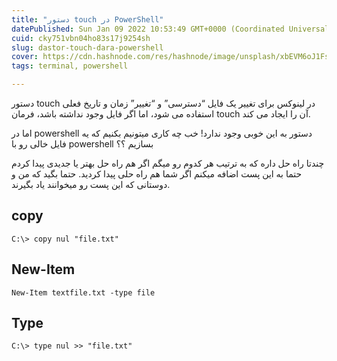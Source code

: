 ```yaml
---
title: "دستور touch در PowerShell"
datePublished: Sun Jan 09 2022 10:53:49 GMT+0000 (Coordinated Universal Time)
cuid: cky751vbn04ho83s17j9254sh
slug: dastor-touch-dara-powershell
cover: https://cdn.hashnode.com/res/hashnode/image/unsplash/xbEVM6oJ1Fs/upload/v1641725576996/0FJDcqSbq.jpeg
tags: terminal, powershell

---
```


دستور touch در لینوکس برای تغییر یک فایل “دسترسی” و “تغییر” زمان و تاریخ فعلی استفاده می شود، اما اگر فایل وجود نداشته باشد، فرمان touch آن را ایجاد می کند.

اما در powershell دستور به این خوبی وجود ندارد! خب چه کاری میتونیم بکنیم که یه فایل خالی رو با powershell بسازیم ؟؟

چندتا راه حل داره که به ترتیب هر کدوم رو میگم اگر هم راه حل بهتر یا جدیدی پیدا کردم حتما به این پست اضافه میکنم اگر شما هم راه حلی پیدا کردید. حتما بگید که من و دوستانی که این پست رو میخوانند یاد بگیرند.

## copy

```
C:\> copy nul "file.txt"
``` 
## New-Item

```
New-Item textfile.txt -type file
``` 
## Type
```
C:\> type nul >> "file.txt"
```